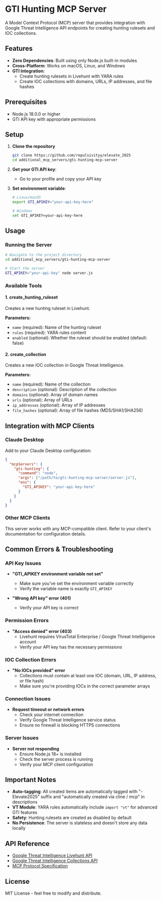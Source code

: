 # GTI Hunting MCP Server

A Model Context Protocol (MCP) server that provides integration with Google Threat Intelligence API endpoints for creating hunting rulesets and IOC collections.

## Features

- **Zero Dependencies**: Built using only Node.js built-in modules
- **Cross-Platform**: Works on macOS, Linux, and Windows
- **GTI Integration**: 
  - Create hunting rulesets in Livehunt with YARA rules
  - Create IOC collections with domains, URLs, IP addresses, and file hashes

## Prerequisites

- Node.js 18.0.0 or higher
- GTI API key with appropriate permissions

## Setup

1. **Clone the repository**
   ```bash
   git clone https://github.com/repulsivityy/elevate_2025
   cd additional_mcp_servers/gti-hunting-mcp-server
   ```

2. **Get your GTI API key**:
   - Go to your profile and copy your API key

3. **Set environment variable**:
   ```bash
   # Linux/macOS
   export GTI_APIKEY="your-api-key-here"
   
   # Windows
   set GTI_APIKEY=your-api-key-here
   ```

## Usage

### Running the Server

```bash
# Navigate to the project directory
cd additional_mcp_servers/gti-hunting-mcp-server

# Start the server
GTI_APIKEY="your-api-key" node server.js
```

### Available Tools

#### 1. create_hunting_ruleset
Creates a new hunting ruleset in Livehunt.

**Parameters:**
- `name` (required): Name of the hunting ruleset
- `rules` (required): YARA rules content
- `enabled` (optional): Whether the ruleset should be enabled (default: false)

#### 2. create_collection
Creates a new IOC collection in Google Threat Intelligence.

**Parameters:**
- `name` (required): Name of the collection
- `description` (optional): Description of the collection
- `domains` (optional): Array of domain names
- `urls` (optional): Array of URLs
- `ip_addresses` (optional): Array of IP addresses
- `file_hashes` (optional): Array of file hashes (MD5/SHA1/SHA256)

## Integration with MCP Clients

### Claude Desktop
Add to your Claude Desktop configuration:
```json
{
  "mcpServers": {
    "gti-hunting": {
      "command": "node",
      "args": ["/path/to/gti-hunting-mcp-server/server.js"],
      "env": {
        "GTI_APIKEY": "your-api-key-here"
      }
    }
  }
}
```

### Other MCP Clients
This server works with any MCP-compatible client. Refer to your client's documentation for configuration details.

## Common Errors & Troubleshooting

### API Key Issues
- **"GTI_APIKEY environment variable not set"**
  - Make sure you've set the environment variable correctly
  - Verify the variable name is exactly `GTI_APIKEY`

- **"Wrong API key" error (401)**
  - Verify your API key is correct

### Permission Errors
- **"Access denied" error (403)**
  - Livehunt requires VirusTotal Enterprise / Google Threat Intelligence account
  - Verify your API key has the necessary permissions

### IOC Collection Errors
- **"No IOCs provided" error**
  - Collections must contain at least one IOC (domain, URL, IP address, or file hash)
  - Make sure you're providing IOCs in the correct parameter arrays

### Connection Issues
- **Request timeout or network errors**
  - Check your internet connection
  - Verify Google Threat Intelligence service status
  - Ensure no firewall is blocking HTTPS connections

### Server Issues
- **Server not responding**
  - Ensure Node.js 18+ is installed
  - Check the server process is running
  - Verify your MCP client configuration

## Important Notes

- **Auto-tagging**: All created items are automatically tagged with "-Elevate2025" suffix and "automatically created via cline / mcp" in descriptions
- **VT Module**: YARA rules automatically include `import "vt"` for advanced GTI features
- **Safety**: Hunting rulesets are created as disabled by default
- **No Persistence**: The server is stateless and doesn't store any data locally


## API Reference

- [Google Threat Intelligence Livehunt API](https://gtidocs.virustotal.com/reference/create-hunting-ruleset)
- [Google Threat Intelligence Collections API](https://gtidocs.virustotal.com/reference/create-ioc-collection)
- [MCP Protocol Specification](https://modelcontextprotocol.io/docs/specification)

## License

MIT License - feel free to modify and distribute.